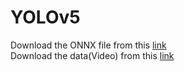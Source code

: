 # YOLOv5

Download the ONNX file from this [link](https://github.com/doleron/yolov5-opencv-cpp-python/raw/main/config_files/yolov5s.onnx)
<br>Download the data(Video) from this [link](https://pixabay.com/videos/cars-motorway-speed-motion-traffic-1900/)
